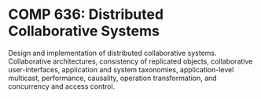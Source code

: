 # COMP 636: Distributed Collaborative Systems

Design and implementation of distributed collaborative systems. Collaborative architectures, consistency of replicated objects, collaborative user-interfaces, application and system taxonomies, application-level multicast, performance, causality, operation transformation, and concurrency and access control.
